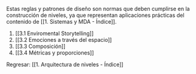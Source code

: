 
Estas reglas y patrones de diseño son normas que deben cumplirse en la construcción de niveles, ya que representan aplicaciones prácticas del contenido de [[1. Sistemas y MDA - Índice]].

1. [[3.1 Enviromental Storytelling]]
2. [[3.2 Emociones a través del espacio]]
3. [[3.3 Composición]]
4. [[3.4 Métricas y proporciones]]


Regresar: [[1. Arquitectura de niveles - Índice]]
